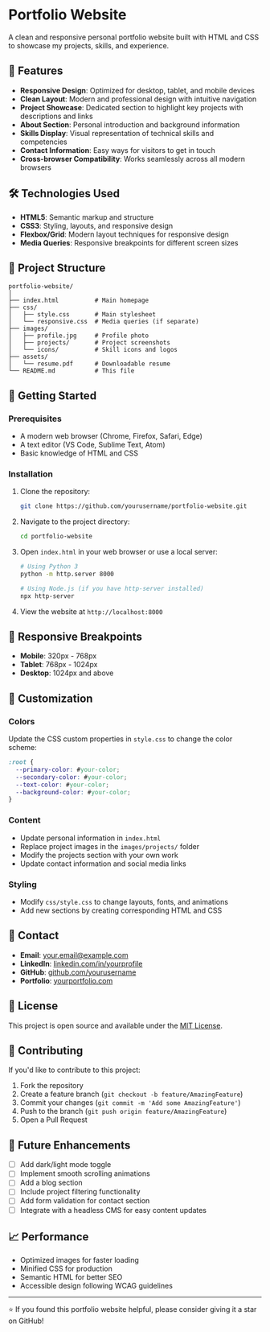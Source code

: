 # Portfolio Website

A clean and responsive personal portfolio website built with HTML and CSS to showcase my projects, skills, and experience.

## 🌟 Features

- **Responsive Design**: Optimized for desktop, tablet, and mobile devices
- **Clean Layout**: Modern and professional design with intuitive navigation
- **Project Showcase**: Dedicated section to highlight key projects with descriptions and links
- **About Section**: Personal introduction and background information
- **Skills Display**: Visual representation of technical skills and competencies
- **Contact Information**: Easy ways for visitors to get in touch
- **Cross-browser Compatibility**: Works seamlessly across all modern browsers

## 🛠️ Technologies Used

- **HTML5**: Semantic markup and structure
- **CSS3**: Styling, layouts, and responsive design
- **Flexbox/Grid**: Modern layout techniques for responsive design
- **Media Queries**: Responsive breakpoints for different screen sizes

## 📁 Project Structure

```
portfolio-website/
│
├── index.html          # Main homepage
├── css/
│   ├── style.css       # Main stylesheet
│   └── responsive.css  # Media queries (if separate)
├── images/
│   ├── profile.jpg     # Profile photo
│   ├── projects/       # Project screenshots
│   └── icons/          # Skill icons and logos
├── assets/
│   └── resume.pdf      # Downloadable resume
└── README.md           # This file
```

## 🚀 Getting Started

### Prerequisites

- A modern web browser (Chrome, Firefox, Safari, Edge)
- A text editor (VS Code, Sublime Text, Atom)
- Basic knowledge of HTML and CSS

### Installation

1. Clone the repository:
   ```bash
   git clone https://github.com/yourusername/portfolio-website.git
   ```

2. Navigate to the project directory:
   ```bash
   cd portfolio-website
   ```

3. Open `index.html` in your web browser or use a local server:
   ```bash
   # Using Python 3
   python -m http.server 8000
   
   # Using Node.js (if you have http-server installed)
   npx http-server
   ```

4. View the website at `http://localhost:8000`

## 📱 Responsive Breakpoints

- **Mobile**: 320px - 768px
- **Tablet**: 768px - 1024px
- **Desktop**: 1024px and above

## 🎨 Customization

### Colors
Update the CSS custom properties in `style.css` to change the color scheme:

```css
:root {
  --primary-color: #your-color;
  --secondary-color: #your-color;
  --text-color: #your-color;
  --background-color: #your-color;
}
```

### Content
- Update personal information in `index.html`
- Replace project images in the `images/projects/` folder
- Modify the projects section with your own work
- Update contact information and social media links

### Styling
- Modify `css/style.css` to change layouts, fonts, and animations
- Add new sections by creating corresponding HTML and CSS

## 📧 Contact

- **Email**: your.email@example.com
- **LinkedIn**: [linkedin.com/in/yourprofile](https://linkedin.com/in/yourprofile)
- **GitHub**: [github.com/yourusername](https://github.com/yourusername)
- **Portfolio**: [yourportfolio.com](https://yourportfolio.com)

## 📄 License

This project is open source and available under the [MIT License](LICENSE).

## 🤝 Contributing

If you'd like to contribute to this project:

1. Fork the repository
2. Create a feature branch (`git checkout -b feature/AmazingFeature`)
3. Commit your changes (`git commit -m 'Add some AmazingFeature'`)
4. Push to the branch (`git push origin feature/AmazingFeature`)
5. Open a Pull Request

## 🔄 Future Enhancements

- [ ] Add dark/light mode toggle
- [ ] Implement smooth scrolling animations
- [ ] Add a blog section
- [ ] Include project filtering functionality
- [ ] Add form validation for contact section
- [ ] Integrate with a headless CMS for easy content updates

## 📈 Performance

- Optimized images for faster loading
- Minified CSS for production
- Semantic HTML for better SEO
- Accessible design following WCAG guidelines

---

⭐ If you found this portfolio website helpful, please consider giving it a star on GitHub!
